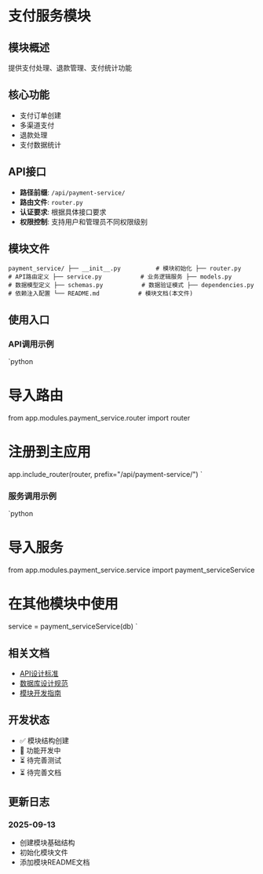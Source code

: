 # 支付服务模块

## 模块概述

提供支付处理、退款管理、支付统计功能

## 核心功能

- 支付订单创建
- 多渠道支付
- 退款处理
- 支付数据统计

## API接口

- **路径前缀**: `/api/payment-service/`
- **路由文件**: `router.py`
- **认证要求**: 根据具体接口要求
- **权限控制**: 支持用户和管理员不同权限级别

## 模块文件

`
payment_service/
├── __init__.py          # 模块初始化
├── router.py            # API路由定义
├── service.py           # 业务逻辑服务
├── models.py            # 数据模型定义
├── schemas.py           # 数据验证模式
├── dependencies.py      # 依赖注入配置
└── README.md           # 模块文档(本文件)
`

## 使用入口

### API调用示例

`python
# 导入路由
from app.modules.payment_service.router import router

# 注册到主应用
app.include_router(router, prefix="/api/payment-service/")
`

### 服务调用示例

`python
# 导入服务
from app.modules.payment_service.service import payment_serviceService

# 在其他模块中使用
service = payment_serviceService(db)
`

## 相关文档

- [API设计标准](../../../docs/standards/api-standards.md)
- [数据库设计规范](../../../docs/standards/database-standards.md)
- [模块开发指南](../../../docs/development/module-development-guide.md)

## 开发状态

- ✅ 模块结构创建
- 🔄 功能开发中
- ⏳ 待完善测试
- ⏳ 待完善文档

## 更新日志

### 2025-09-13
- 创建模块基础结构
- 初始化模块文件
- 添加模块README文档
